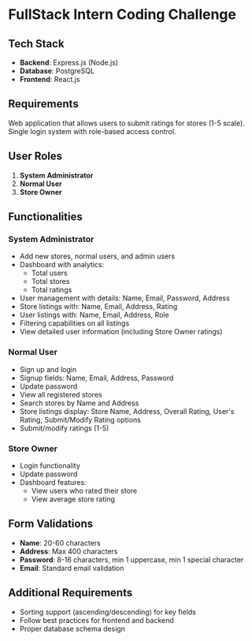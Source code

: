 # FullStack Intern Coding Challenge

## Tech Stack
- **Backend**: Express.js (Node.js)
- **Database**: PostgreSQL
- **Frontend**: React.js

## Requirements
Web application that allows users to submit ratings for stores (1-5 scale).
Single login system with role-based access control.

## User Roles
1. **System Administrator**
2. **Normal User** 
3. **Store Owner**

## Functionalities

### System Administrator
- Add new stores, normal users, and admin users
- Dashboard with analytics:
  - Total users
  - Total stores  
  - Total ratings
- User management with details: Name, Email, Password, Address
- Store listings with: Name, Email, Address, Rating
- User listings with: Name, Email, Address, Role
- Filtering capabilities on all listings
- View detailed user information (including Store Owner ratings)

### Normal User
- Sign up and login
- Signup fields: Name, Email, Address, Password
- Update password
- View all registered stores
- Search stores by Name and Address
- Store listings display: Store Name, Address, Overall Rating, User's Rating, Submit/Modify Rating options
- Submit/modify ratings (1-5)

### Store Owner
- Login functionality
- Update password
- Dashboard features:
  - View users who rated their store
  - View average store rating

## Form Validations
- **Name**: 20-60 characters
- **Address**: Max 400 characters
- **Password**: 8-16 characters, min 1 uppercase, min 1 special character
- **Email**: Standard email validation

## Additional Requirements
- Sorting support (ascending/descending) for key fields
- Follow best practices for frontend and backend
- Proper database schema design

